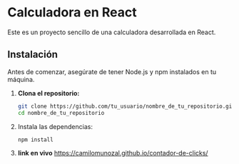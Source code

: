 # Calculadora en React

Este es un proyecto sencillo de una calculadora desarrollada en React.

## Instalación

Antes de comenzar, asegúrate de tener Node.js y npm instalados en tu máquina.

1. **Clona el repositorio:**

   ```bash
   git clone https://github.com/tu_usuario/nombre_de_tu_repositorio.git
   cd nombre_de_tu_repositorio
   ```
   
2. Instala las dependencias:
    ```
   npm install
    ```
   

3. **link en vivo**
   https://camilomunozal.github.io/contador-de-clicks/


